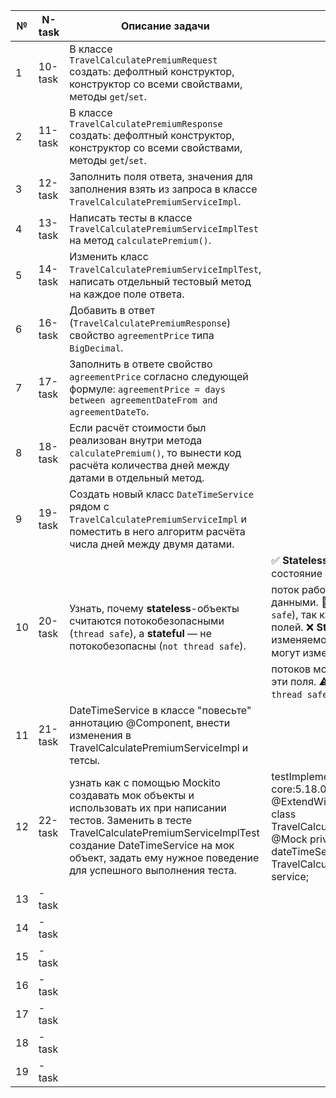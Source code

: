 | №  | N-task  | Описание задачи                                                                                                                                                              | Статус                                                                                                                                                                                                                                                                                                                                                                                                    |
|----|---------|------------------------------------------------------------------------------------------------------------------------------------------------------------------------------|-----------------------------------------------------------------------------------------------------------------------------------------------------------------------------------------------------------------------------------------------------------------------------------------------------------------------------------------------------------------------------------------------------------|
| 1  | 10-task | В классе `TravelCalculatePremiumRequest` создать: дефолтный конструктор, конструктор со всеми свойствами, методы `get`/`set`.                                              |                                                                                                                                                                                                                                                                                                                                                                                                           |
| 2  | 11-task | В классе `TravelCalculatePremiumResponse` создать: дефолтный конструктор, конструктор со всеми свойствами, методы `get`/`set`.                                             |                                                                                                                                                                                                                                                                                                                                                                                                           |
| 3  | 12-task | Заполнить поля ответа, значения для заполнения взять из запроса в классе `TravelCalculatePremiumServiceImpl`.                                                              |                                                                                                                                                                                                                                                                                                                                                                                                           |
| 4  | 13-task | Написать тесты в классе `TravelCalculatePremiumServiceImplTest` на метод `calculatePremium()`.                                                                             |                                                                                                                                                                                                                                                                                                                                                                                                           |
| 5  | 14-task | Изменить класс `TravelCalculatePremiumServiceImplTest`, написать отдельный тестовый метод на каждое поле ответа.                                                           |                                                                                                                                                                                                                                                                                                                                                                                                           |
| 6  | 16-task | Добавить в ответ (`TravelCalculatePremiumResponse`) свойство `agreementPrice` типа `BigDecimal`.                                                                           |                                                                                                                                                                                                                                                                                                                                                                                                           |
| 7  | 17-task | Заполнить в ответе свойство `agreementPrice` согласно следующей формуле: `agreementPrice = days between agreementDateFrom and agreementDateTo`.                          |                                                                                                                                                                                                                                                                                                                                                                                                           |
| 8  | 18-task | Если расчёт стоимости был реализован внутри метода `calculatePremium()`, то вынести код расчёта количества дней между датами в отдельный метод.                           |                                                                                                                                                                                                                                                                                                                                                                                                           |
| 9  | 19-task | Создать новый класс `DateTimeService` рядом с `TravelCalculatePremiumServiceImpl` и поместить в него алгоритм расчёта числа дней между двумя датами.                     |                                                                                                                                                                                                                                                                                                                                                                                                           |
| 10 | 20-task | Узнать, почему **stateless**-объекты считаются потокобезопасными (`thread safe`), а **stateful** — не потокобезопасны (`not thread safe`).                                | ✅ **Stateless-объекты** Не хранят состояние между вызовами. ➡️ Каждый поток работает с независимыми данными. 🧵 **Потокобезопасны** (`thread safe`), так как нет общих изменяемых полей. ❌ **Stateful-объекты** Хранят изменяемое состояние (поля, которые могут изменяться). ➡️ Несколько потоков могут одновременно изменять эти поля. ⚠️ **Не потокобезопасны** (`not thread safe`) без синхронизации. |
| 11 | 21-task | DateTimeService в классе "повесьте" аннотацию @Component, внести изменения в TravelCalculatePremiumServiceImpl и тетсы.                                                                                                                                                                       |                                                                                                                                                                                                                                                                                                                                                                                                           |
| 12 | 22-task | узнать как с помощью Mockito создавать мок объекты и использовать их при написании тестов. Заменить в тесте TravelCalculatePremiumServiceImplTest создание DateTimeService на мок объект, задать ему нужное поведение для успешного выполнения теста. | testImplementation("org.mockito:mockito-core:5.18.0")  @ExtendWith(MockitoExtension.class) class TravelCalculatePremiumServiceImplTest { @Mock private DateTimeService dateTimeService; @InjectMocks private TravelCalculatePremiumServiceImpl service;                                                                                                                                                                                                                                                                                                                                            |
| 13 | -task   |                                                                                                                                                                              |                                                                                                                                                                                                                                                                                                                                                                                                           |
| 14 | -task   |                                                                                                                                                                              |                                                                                                                                                                                                                                                                                                                                                                                                           |
| 15 | -task   |                                                                                                                                                                              |                                                                                                                                                                                                                                                                                                                                                                                                           |
| 16 | -task   |                                                                                                                                                                              |                                                                                                                                                                                                                                                                                                                                                                                                           |
| 17 | -task   |                                                                                                                                                                              |                                                                                                                                                                                                                                                                                                                                                                                                           |
| 18 | -task   |                                                                                                                                                                              |                                                                                                                                                                                                                                                                                                                                                                                                           |
| 19 | -task   |                                                                                                                                                                              |                                                                                                                                                                                                                                                                                                                                                                                                           |
